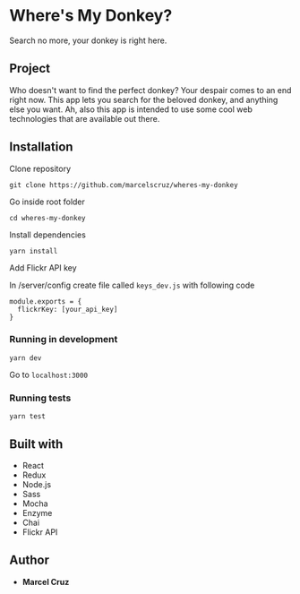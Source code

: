 # Where's My Donkey?

Search no more, your donkey is right here.

## Project

Who doesn't want to find the perfect donkey? Your despair comes to an end right now. This app lets you search for the beloved donkey, and anything else you want. Ah, also this app is intended to use some cool web technologies that are available out there.

## Installation

Clone repository

```
git clone https://github.com/marcelscruz/wheres-my-donkey
```

Go inside root folder

```
cd wheres-my-donkey
```

Install dependencies

```
yarn install
```

Add Flickr API key

In /server/config create file called `keys_dev.js` with following code

```
module.exports = {
  flickrKey: [your_api_key]
}
```

### Running in development

```
yarn dev
```

Go to `localhost:3000`

### Running tests

```
yarn test
```

## Built with

- React
- Redux
- Node.js
- Sass
- Mocha
- Enzyme
- Chai
- Flickr API

## Author

- **Marcel Cruz**
